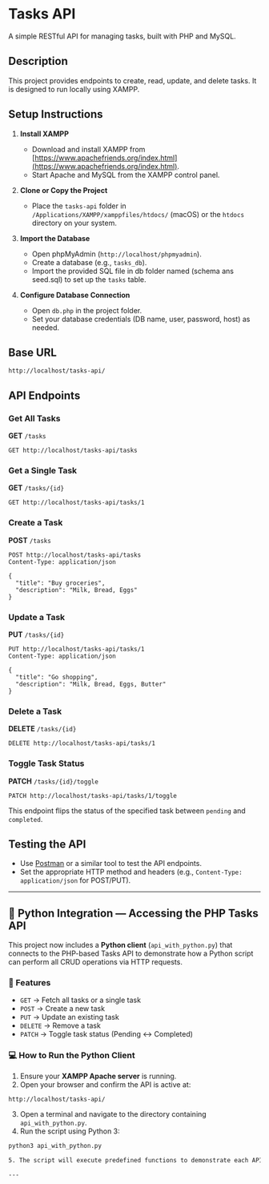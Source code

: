 # Tasks API

A simple RESTful API for managing tasks, built with PHP and MySQL.

## Description

This project provides endpoints to create, read, update, and delete tasks. It is designed to run locally using XAMPP.

## Setup Instructions

1. **Install XAMPP**

   - Download and install XAMPP from [https://www.apachefriends.org/index.html](https://www.apachefriends.org/index.html).
   - Start Apache and MySQL from the XAMPP control panel.

2. **Clone or Copy the Project**

   - Place the `tasks-api` folder in `/Applications/XAMPP/xamppfiles/htdocs/` (macOS) or the `htdocs` directory on your system.

3. **Import the Database**

   - Open phpMyAdmin (`http://localhost/phpmyadmin`).
   - Create a database (e.g., `tasks_db`).
   - Import the provided SQL file in db folder named (schema ans seed.sql) to set up the `tasks` table.

4. **Configure Database Connection**
   - Open `db.php` in the project folder.
   - Set your database credentials (DB name, user, password, host) as needed.

## Base URL

```
http://localhost/tasks-api/
```

## API Endpoints

### Get All Tasks

**GET** `/tasks`

```http
GET http://localhost/tasks-api/tasks
```

### Get a Single Task

**GET** `/tasks/{id}`

```http
GET http://localhost/tasks-api/tasks/1
```

### Create a Task

**POST** `/tasks`

```http
POST http://localhost/tasks-api/tasks
Content-Type: application/json

{
  "title": "Buy groceries",
  "description": "Milk, Bread, Eggs"
}
```

### Update a Task

**PUT** `/tasks/{id}`

```http
PUT http://localhost/tasks-api/tasks/1
Content-Type: application/json

{
  "title": "Go shopping",
  "description": "Milk, Bread, Eggs, Butter"
}
```

### Delete a Task

**DELETE** `/tasks/{id}`

```http
DELETE http://localhost/tasks-api/tasks/1
```

### Toggle Task Status

**PATCH** `/tasks/{id}/toggle`

```http
PATCH http://localhost/tasks-api/tasks/1/toggle
```

This endpoint flips the status of the specified task between `pending` and `completed`.

## Testing the API

- Use [Postman](https://www.postman.com/) or a similar tool to test the API endpoints.
- Set the appropriate HTTP method and headers (e.g., `Content-Type: application/json` for POST/PUT).

---

## 🐍 Python Integration — Accessing the PHP Tasks API

This project now includes a **Python client** (`api_with_python.py`) that connects to the PHP-based Tasks API to demonstrate how a Python script can perform all CRUD operations via HTTP requests.

### 🔧 Features

- `GET` → Fetch all tasks or a single task
- `POST` → Create a new task
- `PUT` → Update an existing task
- `DELETE` → Remove a task
- `PATCH` → Toggle task status (Pending ↔ Completed)

### 💻 How to Run the Python Client

1. Ensure your **XAMPP Apache server** is running.
2. Open your browser and confirm the API is active at:

```
http://localhost/tasks-api/
```

3. Open a terminal and navigate to the directory containing `api_with_python.py`.
4. Run the script using Python 3:

```bash
python3 api_with_python.py

5. The script will execute predefined functions to demonstrate each API operation. You can uncomment specific function calls in the `if __name__ == "__main__":` block to test individual operations.

---
```
